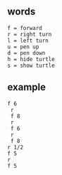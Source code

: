
## words ##

```
f = forward
r = right turn
l = left turn
u = pen up
d = pen down
h = hide turtle
s = show turtle
```

## example ##

```
f 6
 r
 f 8
 r
 f 6
 r
 f 8
r 1/2
f 5
r
f 5
```

